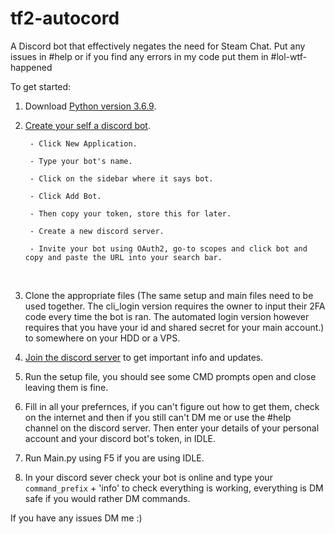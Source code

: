 # tf2-autocord
A Discord bot that effectively negates the need for Steam Chat. Put any issues in #help or if you find any errors in my code put them in #lol-wtf-happened

To get started:

1. Download [Python version 3.6.9](https://www.python.org/downloads/release/python-369/).

2. [Create your self a discord bot](https://discordapp.com/developers/applications/).

        - Click New Application.

        - Type your bot's name.

        - Click on the sidebar where it says bot.

        - Click Add Bot.

        - Then copy your token, store this for later.

        - Create a new discord server.

        - Invite your bot using OAuth2, go-to scopes and click bot and copy and paste the URL into your search bar.
    
    
3. Clone the appropriate files 
(The same setup and main files need to be used together.
The cli_login version requires the owner to input their 2FA code every time the bot is ran.
The automated login version however requires that you have your id and shared secret for your main account.)
to somewhere on your HDD or a VPS.

4. [Join the discord server](https://discord.gg/S3eVmxD) to get important info and updates.

5. Run the setup file, you should see some CMD prompts open and close leaving them is fine.

6. Fill in all your prefernces, if you can't figure out how to get them, check on the internet and then if you still can't DM me or use the #help channel on the discord server. Then enter your details of your personal account and your discord bot's token, in IDLE.

7. Run Main.py using F5 if you are using IDLE.

8. In your discord sever check your bot is online and type your `command_prefix` + 'info' to check everything is working, everything is DM safe if you would rather DM commands.

If you have any issues DM me :)
